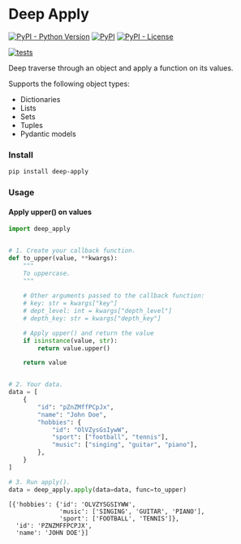 # Deep Apply

[![PyPI - Python Version](https://img.shields.io/pypi/pyversions/deep-apply?color=blue)](https://pypi.python.org/pypi/deep-apply)
[![PyPI](https://img.shields.io/pypi/v/deep-apply?color=blue)](https://pypi.python.org/pypi/deep-apply)
[![PyPI - License](https://img.shields.io/pypi/l/deep-apply)](https://pypi.python.org/pypi/deep-apply)

[![tests](https://github.com/zaironjacobs/deep-apply/actions/workflows/test.yml/badge.svg)](https://github.com/zaironjacobs/deep-apply/actions/workflows/test.yml)

Deep traverse through an object and apply a function on its values.

Supports the following object types:

* Dictionaries
* Lists
* Sets
* Tuples
* Pydantic models

### Install

```bash
pip install deep-apply
```

### Usage

#### Apply upper() on values

```python
import deep_apply


# 1. Create your callback function.
def to_upper(value, **kwargs):
    """
    To uppercase.
    """
    
    # Other arguments passed to the callback function:
    # key: str = kwargs["key"]
    # dept_level: int = kwargs["depth_level"]
    # depth_key: str = kwargs["depth_key"]

    # Apply upper() and return the value
    if isinstance(value, str):
        return value.upper()

    return value


# 2. Your data.
data = [
    {
        "id": "pZnZMffPCpJx",
        "name": "John Doe",
        "hobbies": {
            "id": "OlVZysGsIywW",
            "sport": ["football", "tennis"],
            "music": ["singing", "guitar", "piano"],
        },
    }
]

# 3. Run apply().
data = deep_apply.apply(data=data, func=to_upper)
```

```console
[{'hobbies': {'id': 'OLVZYSGSIYWW',
              'music': ['SINGING', 'GUITAR', 'PIANO'],
              'sport': ['FOOTBALL', 'TENNIS']},
  'id': 'PZNZMFFPCPJX',
  'name': 'JOHN DOE'}]
```
